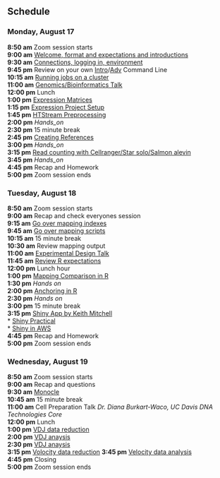 ## Schedule

### Monday, August 17

**8:50 am**  Zoom session starts    
**9:00 am**  [Welcome, format and expectations and introductions](welcome)    
**9:30 am**  [Connections, logging in, environment](../prerequisites/cli/logging-in)  
**9:45 pm**  Review on your own [Intro](../prerequisites/cli/command-line-intro)/[Adv](../prerequisites/cli/advanced-command-line) Command Line  
**10:15 am**  [Running jobs on a cluster](../prerequisites/cli/cluster)      
**11:00 am**  [Genomics/Bioinformatics Talk](https://raw.githubusercontent.com/ucdavis-bioinformatics-training/ucdavis-bioinformatics-training.presentations/master/genomics/Genomics_a_perspective_May_2020.pdf)  
**12:00 pm** Lunch      
**1:00 pm**   [Expression Matrices](../data_reduction/Expression_Matrix)  
**1:15 pm**  [Expression Project Setup](../data_reduction/project_setup_counting)  
**1:45 pm**  [HTStream Preprocessing](../data_reduction/scrna_htstream)  
**2:00 pm**  _Hands_on_  
**2:30 pm**  15 minute break  
**2:45 pm**  [Creating References](../data_reduction/scMapping)    
**3:00 pm**  _Hands_on_  
**3:15 pm** [Read counting with Cellranger/Star solo/Salmon alevin](../data_reduction/scMapping)    
**3:45 pm** _Hands_on_  
**4:45 pm**  Recap and Homework     
**5:00 pm**  Zoom session ends      

### Tuesday, August 18

**8:50 am**  Zoom session starts  
**9:00 am** Recap and check everyones session   
**9:15 am** [Go over mapping indexes](../data_reduction/scMapping)   
**9:45 am** [Go over mapping scripts](../data_reduction/scMapping)   
**10:15 am**   15 minute break    
**10:30 am** Review mapping output     
**11:00 am**    [Experimental Design Talk](https://raw.githubusercontent.com/ucdavis-bioinformatics-training/ucdavis-bioinformatics-training.presentations/master/singlecell/scRNAseq-expDesign_May_2020.pdf)    
**11:45 am**   [Review R expectations](../data_analysis/scrna_analysis_prepare)    
**12:00 pm** Lunch hour      
**1:00 pm**  [Mapping Comparison in R](../data_analysis/Mapping_Comparison_fixed)    
**1:30 pm**  _Hands on_    
**2:00 pm**  [Anchoring in R](../data_analysis/anchoring_fixed)    
**2:30 pm**  _Hands on_    
**3:00 pm**  15 minute break    
**3:15 pm**  [Shiny App by Keith Mitchell](../data_analysis/shiny_app_install)     
        *   [Shiny Practical](../data_analysis/shiny_practical)    
        *   [Shiny in AWS](../data_analysis/shiny_on_aws)    
**4:45 pm**  Recap and Homework    
**5:00 pm**  Zoom session ends   

### Wednesday, August 19

**8:50 am**  Zoom session starts  
**9:00 am**  Recap and questions  
**9:30 am**  [Monocle](../data_analysis/adv_scrnaseq_monocle_fixed)   
**10:45 am**  15 minute break  
**11:00 am**  Cell Preparation Talk _Dr. Diana Burkart-Waco, UC Davis DNA Technologies Core_   
**12:00 pm**  Lunch     
**1:00 pm**  [VDJ data reduction](../data_reduction/VDJ)  
**2:00 pm**  [VDJ anaysis](../data_analysis/VDJ_Analysis_fixed)   
**2:30 pm**  [VDJ anaysis](../data_analysis/VDJ_Analysis_fixed)   
**3:15 pm**  [Volocity data reduction](../data_reduction/Velocyto)
**3:45 pm**  [Velocity data analysis](../data_analysis/Velocyto_fixed)   
**4:45 pm**  Closing  
**5:00 pm**  Zoom session ends  
